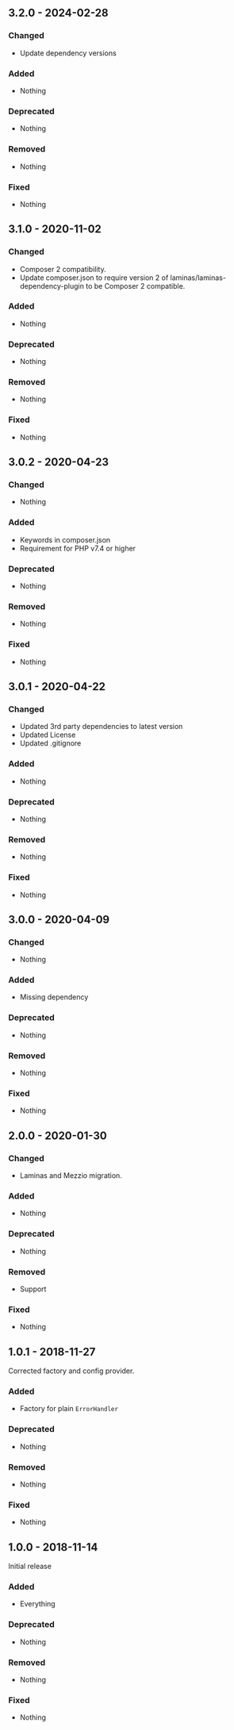 ## 3.2.0 - 2024-02-28

### Changed
* Update dependency versions

### Added
* Nothing

### Deprecated
* Nothing

### Removed
* Nothing

### Fixed
* Nothing

## 3.1.0 - 2020-11-02

### Changed
* Composer 2 compatibility.
* Update composer.json to require version 2 of laminas/laminas-dependency-plugin to be Composer 2 compatible.

### Added
* Nothing

### Deprecated
* Nothing

### Removed
* Nothing

### Fixed
* Nothing

## 3.0.2 - 2020-04-23

### Changed
* Nothing

### Added
* Keywords in composer.json
* Requirement for PHP v7.4 or higher

### Deprecated
* Nothing

### Removed
* Nothing

### Fixed
* Nothing

## 3.0.1 - 2020-04-22

### Changed
* Updated 3rd party dependencies to latest version
* Updated License
* Updated .gitignore

### Added
* Nothing

### Deprecated
* Nothing

### Removed
* Nothing

### Fixed
* Nothing

## 3.0.0 - 2020-04-09

### Changed
* Nothing

### Added
* Missing dependency

### Deprecated
* Nothing

### Removed
* Nothing

### Fixed
* Nothing

## 2.0.0 - 2020-01-30

### Changed
* Laminas and Mezzio migration.

### Added
* Nothing

### Deprecated
* Nothing

### Removed
* Support

### Fixed
* Nothing


## 1.0.1 - 2018-11-27

Corrected factory and config provider.

### Added
* Factory for plain `ErrorHandler`

### Deprecated
* Nothing

### Removed
* Nothing

### Fixed
* Nothing


## 1.0.0 - 2018-11-14

Initial release

### Added
* Everything

### Deprecated
* Nothing

### Removed
* Nothing

### Fixed
* Nothing
